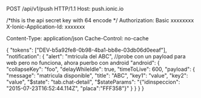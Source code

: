 POST /api/v1/push HTTP/1.1
Host: push.ionic.io


/*this is the api secret key with 64 encode */
Authorization: Basic xxxxxxxx
X-Ionic-Application-Id: xxxxxxx


Content-Type: application/json
Cache-Control: no-cache

{
    "tokens": ["DEV-b5a92fe8-0b98-4ba1-bb8e-03db06d0eeaf"],
    "notification": {
        "alert": "mtricula del ABC",
        //probe con un payload para web pero no funciona, ahora puerbo con android
        "android": {
            "collapseKey": "foo",
            "delayWhileIdle": true,
            "timeToLive": 600,
            "payload": {
                "message": "matricula disponible",
                "title": "ABC",
                "key1": "value",
                "key2": "value",
                "$state": "tab.chat-detail",
                "$stateParams": "{\"idinspeccion\": \"2015-07-23T16:52:44.114Z\", \"placa\":\"FFF358\"}"
            }
        }
    }
}